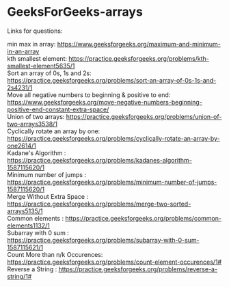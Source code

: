 # GeeksForGeeks-arrays

Links for questions:

min max in array: https://www.geeksforgeeks.org/maximum-and-minimum-in-an-array <br>
kth smallest element: https://practice.geeksforgeeks.org/problems/kth-smallest-element5635/1 <br>
Sort an array of 0s, 1s and 2s: https://practice.geeksforgeeks.org/problems/sort-an-array-of-0s-1s-and-2s4231/1 <br>
Move all negative numbers to beginning & positive to end: https://www.geeksforgeeks.org/move-negative-numbers-beginning-positive-end-constant-extra-space/ <br>
Union of two arrays: https://practice.geeksforgeeks.org/problems/union-of-two-arrays3538/1 <br>
Cyclically rotate an array by one: https://practice.geeksforgeeks.org/problems/cyclically-rotate-an-array-by-one2614/1 <br>
Kadane's Algorithm : https://practice.geeksforgeeks.org/problems/kadanes-algorithm-1587115620/1 <br>
Minimum number of jumps : https://practice.geeksforgeeks.org/problems/minimum-number-of-jumps-1587115620/1 <br>
Merge Without Extra Space : https://practice.geeksforgeeks.org/problems/merge-two-sorted-arrays5135/1 <br>
Common elements : https://practice.geeksforgeeks.org/problems/common-elements1132/1 <br>
Subarray with 0 sum : https://practice.geeksforgeeks.org/problems/subarray-with-0-sum-1587115621/1 <br>
Count More than n/k Occurences: https://practice.geeksforgeeks.org/problems/count-element-occurences/1# <br>
Reverse a String : https://practice.geeksforgeeks.org/problems/reverse-a-string/1# <br />

